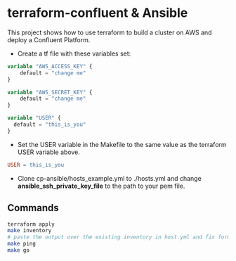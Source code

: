 # terraform-confluent & Ansible

This project shows how to use terraform to build a cluster on AWS and deploy a Confluent Platform.

* Create a tf file with these variables set:

```terraform
variable "AWS_ACCESS_KEY" {
    default = "change me"
}

variable "AWS_SECRET_KEY" {
    default = "change me"
}

variable "USER" {
  default = "this_is_you"
}

```

* Set the USER variable in the Makefile to the same value as the terraform USER variable above.

```Makefile
USER = this_is_you

```

* Clone cp-ansible/hosts_example.yml to ./hosts.yml and change **ansible_ssh_private_key_file** to the path to your pem file.

## Commands

```bash
terraform apply
make inventory
# paste the output over the existing inventory in host.yml and fix formatting
make ping
make go
```

